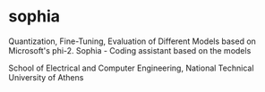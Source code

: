 # sophia
Quantization, Fine-Tuning, Evaluation of Different Models based on Microsoft's phi-2. Sophia - Coding assistant based on the models

School of Electrical and Computer Engineering, National Technical University of Athens
